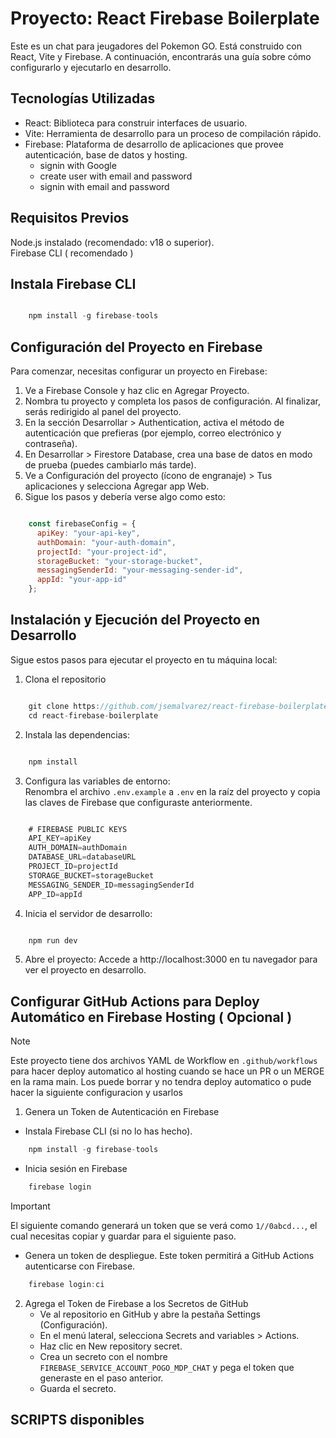 # Proyecto: React Firebase Boilerplate
Este es un chat para jeugadores del Pokemon GO. Está construido con React, Vite y Firebase. A continuación, encontrarás una guía sobre cómo configurarlo y ejecutarlo en desarrollo.

## Tecnologías Utilizadas
- React: Biblioteca para construir interfaces de usuario.
- Vite: Herramienta de desarrollo para un proceso de compilación rápido.
- Firebase: Plataforma de desarrollo de aplicaciones que provee autenticación, base de datos y hosting.
    - signin with Google
    - create user with email and password
    - signin with email and password

## Requisitos Previos
Node.js instalado (recomendado: v18 o superior).  
Firebase CLI ( recomendado )

## Instala Firebase CLI
```javascript

    npm install -g firebase-tools

```

## Configuración del Proyecto en Firebase

Para comenzar, necesitas configurar un proyecto en Firebase:

1. Ve a Firebase Console y haz clic en Agregar Proyecto.
2. Nombra tu proyecto y completa los pasos de configuración. Al finalizar, serás redirigido al panel del proyecto.
3. En la sección Desarrollar > Authentication, activa el método de autenticación que prefieras (por ejemplo, correo electrónico y contraseña).
4. En Desarrollar > Firestore Database, crea una base de datos en modo de prueba (puedes cambiarlo más tarde).
5. Ve a Configuración del proyecto (ícono de engranaje) > Tus aplicaciones y selecciona Agregar app Web.
6. Sigue los pasos y debería verse algo como esto:

```javascript

    const firebaseConfig = {
      apiKey: "your-api-key",
      authDomain: "your-auth-domain",
      projectId: "your-project-id",
      storageBucket: "your-storage-bucket",
      messagingSenderId: "your-messaging-sender-id",
      appId: "your-app-id"
    };

```
## Instalación y Ejecución del Proyecto en Desarrollo
Sigue estos pasos para ejecutar el proyecto en tu máquina local:
1. Clona el repositorio
```javascript

    git clone https://github.com/jsemalvarez/react-firebase-boilerplate.git
    cd react-firebase-boilerplate

```
2. Instala las dependencias:
```javascript

    npm install

```
3. Configura las variables de entorno:  
Renombra el archivo `.env.example` a `.env` en la raíz del proyecto y copia las claves de Firebase que configuraste anteriormente.
```javascript

    # FIREBASE PUBLIC KEYS
    API_KEY=apiKey
    AUTH_DOMAIN=authDomain
    DATABASE_URL=databaseURL
    PROJECT_ID=projectId
    STORAGE_BUCKET=storageBucket
    MESSAGING_SENDER_ID=messagingSenderId
    APP_ID=appId

```
4. Inicia el servidor de desarrollo:
```javascript

    npm run dev

```
5. Abre el proyecto:
Accede a http://localhost:3000 en tu navegador para ver el proyecto en desarrollo.

## Configurar GitHub Actions para Deploy Automático en Firebase Hosting ( Opcional )

> [!NOTE]
> Este proyecto tiene dos archivos YAML de Workflow en ` .github/workflows ` para hacer deploy automatico al hosting cuando se hace un PR o un MERGE en la rama main. 
> Los puede borrar y no tendra deploy automatico o pude hacer la siguiente configuracion y usarlos

1. Genera un Token de Autenticación en Firebase
- Instala Firebase CLI (si no lo has hecho).
```javascript
    npm install -g firebase-tools
```
- Inicia sesión en Firebase
```javascript
    firebase login
```
> [!IMPORTANT]  
> El siguiente comando generará un token que se verá como ` 1//0abcd... `, el cual necesitas copiar y guardar para el siguiente paso.
- Genera un token de despliegue. Este token permitirá a GitHub Actions autenticarse con Firebase.  
```javascript
    firebase login:ci
```

2. Agrega el Token de Firebase a los Secretos de GitHub
    - Ve al repositorio en GitHub y abre la pestaña Settings (Configuración).
    - En el menú lateral, selecciona Secrets and variables > Actions.
    - Haz clic en New repository secret.
    - Crea un secreto con el nombre `FIREBASE_SERVICE_ACCOUNT_POGO_MDP_CHAT` y pega el token que generaste en el paso anterior.
    - Guarda el secreto.
      
## SCRIPTS disponibles
```

